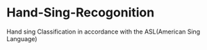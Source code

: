 # Hand-Sing-Recogonition
Hand sing Classification in accordance with the ASL(American Sing Language)
